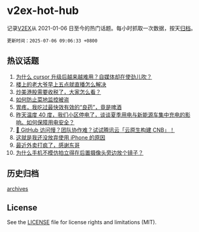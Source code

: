 # v2ex-hot-hub

 记录[V2EX](https://www.v2ex.com/)从 2021-01-06 日至今的热门话题。每小时抓取一次数据，按天[归档](archives)。

`更新时间：2025-07-06 09:06:33 +0800`

## 热议话题

1. [为什么 cursor 升级后越来越难用？自媒体却在使劲儿吹？](https://www.v2ex.com/t/1143150)
1. [楼上的老大爷早上五点就直播怎么解决](https://www.v2ex.com/t/1143148)
1. [炒美港股需要收税了，大家怎么看？](https://www.v2ex.com/t/1143209)
1. [如何防止菜地监控被盗](https://www.v2ex.com/t/1143203)
1. [胃疼，我吃过最快效有效的“良药”，竟是啤酒](https://www.v2ex.com/t/1143179)
1. [昨天温度 40 度，我们小区停电了，谈谈夏季用电与新能源车集中充电的影响。如何保障用电安全？](https://www.v2ex.com/t/1143186)
1. [🚀 GitHub 访问慢？团队协作难？试试腾讯云「云原生构建 CNB」！](https://www.v2ex.com/t/1143165)
1. [这就是我还没放弃使用 iPhone 的原因](https://www.v2ex.com/t/1143195)
1. [最近外卖打疯了，感谢东哥](https://www.v2ex.com/t/1143208)
1. [为什么手机不模仿拍立得在后置摄像头旁边放个镜子？](https://www.v2ex.com/t/1143147)

## 历史归档

[archives](archives)

## License

See the [LICENSE](LICENSE) file for license rights and limitations (MIT).
